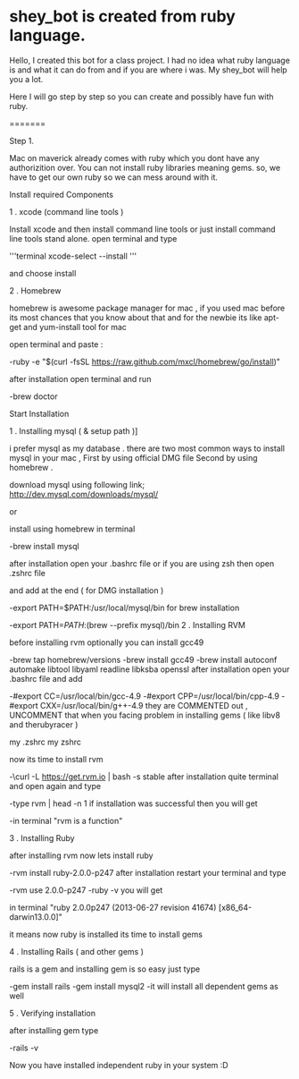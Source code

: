 shey_bot is created from ruby language.
========

Hello,
I created this bot for a class project. I had no idea what ruby language is and what it can do from and if you are where i was. My shey_bot will help you a lot. 

Here I will go step by step so you can create and possibly have fun with ruby.

=======

Step 1.

Mac on maverick already comes with ruby which you dont have any authorizition over. You can not install ruby libraries meaning gems. so, we have to get our own ruby so we can mess around with it. 

Install required Components

1 . xcode (command line tools )

Install xcode and then install command line tools or just install command line tools stand alone. open terminal and type

'''terminal
xcode-select --install
'''

and choose install

2 . Homebrew

homebrew is awesome package manager for mac , if you used mac before its most chances that you know about that and for the newbie  its like apt-get and yum-install tool for mac

open terminal and paste :

-ruby -e "$(curl -fsSL https://raw.github.com/mxcl/homebrew/go/install)"

after installation open terminal and run

-brew doctor

Start Installation

1 . Installing mysql ( & setup path )]

i prefer mysql as my database . there are two most common ways to install mysql in your mac ,  First by using official DMG file Second by using homebrew .

download mysql using following link;
http://dev.mysql.com/downloads/mysql/

or

install using homebrew in terminal

-brew install mysql

after installation open your .bashrc file or if you are using zsh then open .zshrc file

and  add at the end ( for DMG installation )

-export PATH=$PATH:/usr/local/mysql/bin
for brew installation

-export PATH=$PATH:$(brew --prefix mysql)/bin
2 . Installing  RVM

before installing rvm optionally you can install gcc49

-brew tap homebrew/versions
-brew install gcc49
-brew install autoconf automake libtool libyaml readline libksba openssl
after installation open your .bashrc file and add

-#export CC=/usr/local/bin/gcc-4.9
-#export CPP=/usr/local/bin/cpp-4.9
-#export CXX=/usr/local/bin/g++-4.9
they are COMMENTED out ,  UNCOMMENT that when you facing problem in installing gems ( like libv8 and therubyracer )

my .zshrc my zshrc

now its time to install rvm

-\curl -L https://get.rvm.io | bash -s stable
after installation quite terminal and open again and type

-type rvm | head -n 1
if installation was successful then you will get

-in terminal "rvm is a function"


3 . Installing Ruby

after installing rvm now lets install ruby

-rvm install ruby-2.0.0-p247
after installation restart your terminal and type

-rvm use 2.0.0-p247 
-ruby -v
you will get

in terminal "ruby 2.0.0p247 (2013-06-27 revision 41674) [x86_64-darwin13.0.0]"

it means now ruby is installed its time to install gems

4 . Installing Rails ( and other gems )

rails is a gem and installing gem is so easy just type

-gem install rails 
-gem install mysql2
-it will install all dependent gems as well

5 . Verifying installation

after installing gem type

-rails -v

Now you have installed independent ruby in your system :D
